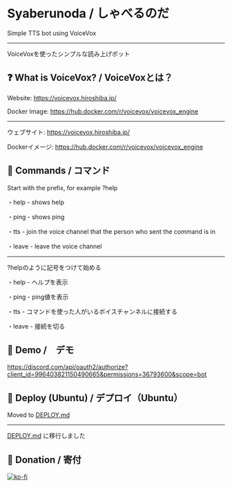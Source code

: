 # Syaberunoda / しゃべるのだ

Simple TTS bot using VoiceVox

---

VoiceVoxを使ったシンプルな読み上げボット

## ❓ What is VoiceVox? / VoiceVoxとは？

Website: https://voicevox.hiroshiba.jp/

Docker Image: https://hub.docker.com/r/voicevox/voicevox_engine

---

ウェブサイト: https://voicevox.hiroshiba.jp/

Dockerイメージ: https://hub.docker.com/r/voicevox/voicevox_engine

## 🏓 Commands / コマンド

Start with the prefix, for example ?help

・help - shows help

・ping - shows ping

・tts - join the voice channel that the person who sent the command is in

・leave - leave the voice channel

---

?helpのように記号をつけて始める

・help - ヘルプを表示

・ping - ping値を表示

・tts - コマンドを使った人がいるボイスチャンネルに接続する

・leave - 接続を切る

## 🤖 Demo /　デモ

https://discord.com/api/oauth2/authorize?client_id=996403821150490665&permissions=36793600&scope=bot

## 🔧 Deploy (Ubuntu) / デプロイ（Ubuntu）

Moved to [DEPLOY.md](https://github.com/Tailmc/Syaberunoda/blob/main/DEPLOY.md)

---

[DEPLOY.md](https://github.com/Tailmc/Syaberunoda/blob/main/DEPLOY.md) に移行しました

## 🎁 Donation / 寄付

[![ko-fi](https://ko-fi.com/img/githubbutton_sm.svg)](https://ko-fi.com/Tailmc)
